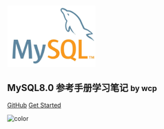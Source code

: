 <img src="image/mysql.jpeg" alt="logo" style="zoom:20%;" />

## MySQL8.0 参考手册学习笔记 <small>by wcp</small>



[GitHub](https://github.com/zidane-wcp/mysql)
[Get Started](https://zidane-wcp.github.io/mysql)



![color](#f0f0f0)

